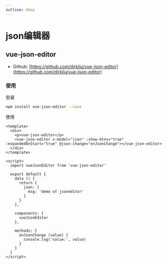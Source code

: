 ```yaml
---
outline: deep
---
```


# json编辑器

## vue-json-editor

- Github: [https://github.com/dirkliu/vue-json-editor](https://github.com/dirkliu/vue-json-editor)

### 使用

安装

```sh
npm install vue-json-editor --save
```

使用

```vue
<template>
  <div>
    <p>vue-json-editor</p>
    <vue-json-editor v-model="json" :show-btns="true" :expandedOnStart="true" @json-change="onJsonChange"></vue-json-editor>
  </div>
</template>

<script>
  import vueJsonEditor from 'vue-json-editor'

  export default {
    data () {
      return {
        json: {
          msg: 'demo of jsoneditor'
        }
      }
    },

    components: {
      vueJsonEditor
    },

    methods: {
      onJsonChange (value) {
        console.log('value:', value)
      }
    }
  }
</script>
```
